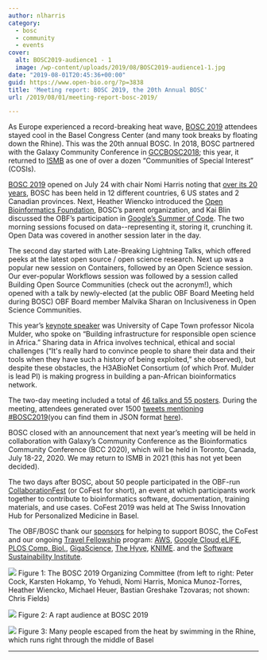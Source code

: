 ```yaml
---
author: nlharris
category:
  - bosc
  - community
  - events
cover:
  alt: BOSC2019-audience1 - 1
  image: /wp-content/uploads/2019/08/BOSC2019-audience1-1.jpg
date: "2019-08-01T20:45:36+00:00"
guid: https://www.open-bio.org/?p=3838
title: 'Meeting report: BOSC 2019, the 20th Annual BOSC'
url: /2019/08/01/meeting-report-bosc-2019/

---
```

As Europe experienced a record-breaking heat wave, [BOSC 2019](/events/BOSC/) attendees stayed cool in the Basel Congress Center (and many took breaks by floating down the Rhine). This was the 20th annual BOSC. In 2018, BOSC partnered with the Galaxy Community Conference in [GCCBOSC2018](https://www.google.com/url?q=https://gccbosc2018.sched.com/&sa=D&ust=1564688159135000); this year, it returned to [ISMB](https://www.google.com/url?q=https://www.iscb.org/ismbeccb2019&sa=D&ust=1564688159135000) as one of over a dozen “Communities of Special Interest” (COSIs).

[BOSC 2019](https://www.google.com/url?q=/events/bosc/&sa=D&ust=1564688159135000) opened on July 24 with chair Nomi Harris noting that [over its 20 years](https://www.google.com/url?q=/events/bosc/about/&sa=D&ust=1564688159135000), BOSC has been held in 12 different countries, 6 US states and 2 Canadian provinces. Next, Heather Wiencko introduced the [Open Bioinformatics Foundation](https://www.google.com/url?q=/&sa=D&ust=1564688159136000), BOSC’s parent organization, and Kai Blin discussed the OBF’s participation in [Google’s Summer of Code](https://www.google.com/url?q=https://obf.github.io/GSoC/&sa=D&ust=1564688159136000). The two morning sessions focused on data--representing it, storing it, crunching it. Open Data was covered in another session later in the day.

The second day started with Late-Breaking Lightning Talks, which offered peeks at the latest open source / open science research. Next up was a popular new session on Containers, followed by an Open Science session. Our ever-popular Workflows session was followed by a session called Building Open Source Communities (check out the acronym!), which opened with a talk by newly-elected (at the public OBF Board Meeting held during BOSC) OBF Board member Malvika Sharan on Inclusiveness in Open Science Communities.

This year’s [keynote speaker](https://www.google.com/url?q=/events/bosc/keynotes/&sa=D&ust=1564688159137000) was University of Cape Town professor Nicola Mulder, who spoke on “Building infrastructure for responsible open science in Africa.” Sharing data in Africa involves technical, ethical and social challenges (“It's really hard to convince people to share their data and their tools when they have such a history of being exploited,” she observed), but despite these obstacles, the H3ABioNet Consortium (of which Prof. Mulder is lead PI) is making progress in building a pan-African bioinformatics network.

The two-day meeting included a total of [46 talks and 55 posters](https://www.google.com/url?q=/events/bosc/schedule/&sa=D&ust=1564688159137000). During the meeting, attendees generated over 1500 [tweets mentioning #BOSC2019](https://www.google.com/url?q=https://twitter.com/search?q%3D%2523BOSC2019%26src%3Dtyped_query%26f%3Dlive&sa=D&ust=1564688159137000)(you can find them in JSON format [here](https://www.google.com/url?q=https://www.dropbox.com/s/phznj50qkjet1lh/twitter_BOSC.json.gz?dl%3D0&sa=D&ust=1564688159138000)).

BOSC closed with an announcement that next year’s meeting will be held in collaboration with Galaxy’s Community Conference as the Bioinformatics Community Conference (BCC 2020), which will be held in Toronto, Canada, July 18-22, 2020. We may return to ISMB in 2021 (this has not yet been decided).

The two days after BOSC, about 50 people participated in the OBF-run [CollaborationFest](https://www.google.com/url?q=/events/bosc/collaborationfest/&sa=D&ust=1564688159138000) (or CoFest for short), an event at which participants work together to contribute to bioinformatics software, documentation, training materials, and use cases. CoFest 2019 was held at The Swiss Innovation Hub for Personalized Medicine in Basel.

The OBF/BOSC thank our [sponsors](https://www.google.com/url?q=/events/bosc/sponsors/&sa=D&ust=1564688159139000) for helping to support BOSC, the CoFest and our ongoing [Travel Fellowship](https://www.google.com/url?q=/travel-awards/&sa=D&ust=1564688159139000) program: [AWS](https://www.google.com/url?q=https://aws.amazon.com/hpc&sa=D&ust=1564688159139000), [Google Cloud](https://www.google.com/url?q=https://cloud.google.com/&sa=D&ust=1564688159139000),[eLIFE](https://www.google.com/url?q=https://elifesciences.org/&sa=D&ust=1564688159140000), [PLOS Comp. Biol.](https://www.google.com/url?q=https://journals.plos.org/ploscompbiol/&sa=D&ust=1564688159140000), [GigaScience](https://www.google.com/url?q=https://academic.oup.com/gigascience&sa=D&ust=1564688159140000), [The Hyve](https://www.google.com/url?q=https://thehyve.nl/&sa=D&ust=1564688159140000), [KNIME](https://www.google.com/url?q=https://www.knime.com/&sa=D&ust=1564688159140000). and the [Software Sustainability Institute](https://www.google.com/url?q=https://www.software.ac.uk/&sa=D&ust=1564688159140000).

![](/wp-content/uploads/2019/08/BOSC2019-organizers-1.jpg)
Figure 1: The BOSC 2019 Organizing Committee (from left to right: Peter Cock, Karsten Hokamp, Yo Yehudi, Nomi Harris, Monica Munoz-Torres, Heather Wiencko, Michael Heuer, Bastian Greshake Tzovaras; not shown: Chris Fields)

![](/wp-content/uploads/2019/08/BOSC2019-audience1-1.jpg)
Figure 2: A rapt audience at BOSC 2019

![](/wp-content/uploads/2019/08/Rhine-swimmers-1.jpg)
Figure 3: Many people escaped from the heat by swimming in the Rhine, which runs right through the middle of Basel

* * *
